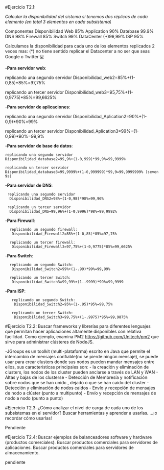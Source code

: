 
#Ejercicio T2.1:

*Calcular la disponibilidad del sistema si tenemos dos
réplicas de cada elemento (en total 3 elementos en cada
subsistema)*

Componentes   Disponibilidad
Web           85%
Application   90%
Datebase      99.9%
DNS           98%
Firewall      85%
Switch        99%
DataCenter (*)99,99%
ISP           95%


Calculamos la disponibilidad para cada uno de los elementos replicados 2 veces mas:
 (*) no tiene sentido  replicar el Datacenter a no ser que seas Google o Twitter :computer:

  -**Para servidor web**:

   replicando una segundo servidor
    Disponibilidad_web2=85%+(1-0,85)*85%=97,75%

   replicando un tercer servidor
    Disponibilidad_web3=95,75%+(1-0,9775)*85%=99,6625%

  -**Para servidor de aplicaciones**:

   replicando una segundo servidor
    Disponibilidad_Aplication2=90%+(1-0,9)*90%=99%

   replicando un tercer servidor
    Disponibilidad_Aplication3=99%+(1-0,99)*90%=99,9%

  -**Para servidor de base de datos**:

    replicando una segundo servidor
    Disponibilidad_database2=99,9%+(1-0,999)*99,9%=99,9999%

    replicando un tercer servidor
    Disponibilidad_database3=99,9999%+(1-0,999999)*99,9=99,9999999% (seven 9s)

  -**Para servidor de DNS**:

     replicando una segundo servidor
      Disponibilidad_DNS2=98%+(1-0,98)*98%=99,96%

     replicando un tercer servidor
      Disponibilidad_DNS=99,96%+(1-0,9996)*98%=99,9992%


  -**Para Firewall**:

      replicando un segundo firewall:
       Disponibilidad_Firewall2=85%+(1-0,85)*85%=97,75%

      replicando un tercer firewall:
       Disponibilidad_Firewall3=97,75%+(1-0,9775)*85%=99,6625%


  -**Para Switch**:

      replicando un segundo Switch:
       Disponibilidad_Switch2=99%+(1-.99)*99%=99,99%

      replicando un tercer Switch:
       Disponibilidad_Switch3=99,99%+(1-.9999)*99%=99,9999

  -**Para ISP**:

       replicando un segundo Switch:
        Disponibilidad_Switch2=95%+(1-.95)*95%=99,75%

       replicando un tercer Switch:
        Disponibilidad_Switch3=99,75%+(1-.9975)*95%=99,9875%




#Ejercicio T2.2:
Buscar frameworks y librerías para diferentes lenguajes que
permitan hacer aplicaciones altamente disponibles con
relativa facilidad.
Como ejemplo, examina PM2
https://github.com/Unitech/pm2
que sirve para administrar clústeres de NodeJS.

  -JGroups es un toolkit (multi-plataforma) escrito en Java que permite el intercambio de mensajes
   confiable(no se pierde ningún mensaje), se puede  usar para crear clusters donde sus nodos
   pueden mandar mensajes entre ellos, sus características principales son:
      - la creación y eliminación de clusters, los nodos de los cluster pueden anclarse a través de LAN y WAN
      - Altas y bajas de los clusterse
      - Detección de Membresía y notificación sobre nodos que  se han unido , dejado o que se han caído del cluster
      - Detección y eliminación de nodos caidos
      - Envío y recepción de mensajes de nodo a clúster (punto a multipunto)
      - Envío y recepción de mensajes de nodo a nodo (punto a punto)



#Ejercicio T2.3:
¿Cómo analizar el nivel de carga de cada uno de los
subsistemas en el servidor?
Buscar herramientas y aprender a usarlas.
...¡o recordar cómo usarlas!

Pendiente


#Ejercicio T2.4:
Buscar ejemplos de balanceadores software y hardware
(productos comerciales).
Buscar productos comerciales para servidores de
aplicaciones.
Buscar productos comerciales para servidores de
almacenamiento.

pendiente
